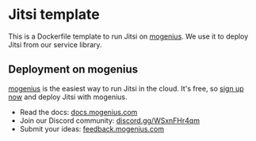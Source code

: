 # Jitsi template
This is a Dockerfile template to run Jitsi on [mogenius](https://mogenius.com). We use it to deploy Jitsi from our service library.
## Deployment on mogenius
[mogenius](https://mogenius.com) is the easiest way to run Jitsi in the cloud. It's free, so [sign up now](https://studio.mogenius.com/user/registration) and deploy Jitsi with mogenius.
- Read the docs: [docs.mogenius.com](https://docs.mogenius.com)
- Join our Discord community: [discord.gg/WSxnFHr4qm](https://discord.gg/WSxnFHr4qm)
- Submit your ideas: [feedback.mogenius.com](https://feedback.mogenius.com)
